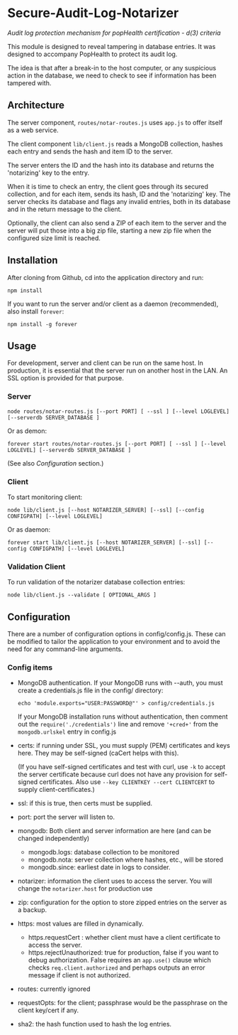 # Secure-Audit-Log-Notarizer

_Audit log protection mechanism for popHealth certification - d(3) criteria_

This module is designed to reveal tampering in database entries. It was designed to accompany PopHealth to protect its audit log.

The idea is that after a break-in to the host computer, or any suspicious action in the database, we need to check to see if information has been tampered with.

## Architecture

The server component, ````routes/notar-routes.js```` uses ````app.js```` to offer itself as a web service. 

The client component ````lib/client.js```` reads a MongoDB collection, hashes each entry and sends the hash and item ID to the server. 

The server enters the ID and the hash into its database and returns the 'notarizing' key to the entry. 

When it is time to check an entry, the client goes through its secured collection, and for each item, sends its hash, ID and the 'notarizing' key. The server checks its database and flags any invalid entries, both in its database and in the return message to the client.

Optionally, the client can also send a ZIP of each item to the server and the server will put those into a big zip file, starting a new zip file when the configured size limit is reached.

## Installation

After cloning from Github, cd into the application directory and run:

````npm install````

If you want to run the server and/or client as a daemon (recommended), also install ````forever````:

````npm install -g forever````

## Usage

For development, server and client can be run on the same host. In production, it is essential that the server run on another host in the LAN. An SSL option is provided for that purpose.

### Server

````node routes/notar-routes.js [--port PORT] [ --ssl ] [--level LOGLEVEL] [--serverdb SERVER_DATABASE ]````

Or as demon:

   ````forever start routes/notar-routes.js [--port PORT] [ --ssl ] [--level LOGLEVEL] [--serverdb SERVER_DATABASE ]````

(See also *Configuration* section.)

### Client

To start monitoring client:

````node lib/client.js [--host NOTARIZER_SERVER] [--ssl] [--config CONFIGPATH] [--level LOGLEVEL]````

Or as daemon:

````forever start lib/client.js [--host NOTARIZER_SERVER] [--ssl] [--config CONFIGPATH] [--level LOGLEVEL]````

### Validation Client

To run validation of the notarizer database collection entries: 

````node lib/client.js --validate [ OPTIONAL_ARGS ]````

## Configuration

There are a number of configuration options in config/config.js. These can be modified to tailor the application to your environment and to avoid the need for any command-line arguments.

### Config items

* MongoDB authentication. If your MongoDB runs with --auth, you must create a credentials.js file in the config/ directory:

    ````echo 'module.exports="USER:PASSWORD@"' > config/credentials.js````

    If your MongoDB installation runs without authentication, then comment out the ````require('./credentials')```` line and remove ````'+cred+'```` from the ````mongodb.urlskel```` entry in config.js

* certs: if running under SSL, you must supply (PEM) certificates and keys here. They may be self-signed (caCert helps with this). 

    (If you have self-signed certificates and test with curl, use ````-k```` to accept the server certificate because curl does not have any provision for self-signed certificates. Also use ````--key CLIENTKEY --cert CLIENTCERT```` to supply client-certificates.)

* ssl: if this is true, then certs must be supplied.

* port: port the server will listen to.

* mongodb: Both client and server information are here (and can be changed independently)

  * mongodb.logs: database collection to be monitored
  * mongodb.nota: server collection where hashes, etc., will be stored
  * mongodb.since: earliest date in logs to consider.

* notarizer: information the client uses to access the server. You will change the ````notarizer.host```` for production use

* zip: configuration for the option to store zipped entries on the server as a backup.

* https: most values are filled in dynamically. 
  
  * https.requestCert : whether client must have a client certificate to access the server.
  * https.rejectUnauthorized: true for production, false if you want to debug authorization. False requires an ````app.use()```` clause which checks ````req.client.authorized```` and perhaps outputs an error message if client is not authorized.

* routes: currently ignored
* requestOpts: for the client; passphrase would be the passphrase on the client key/cert if any.

* sha2: the hash function used to hash the log entries.

